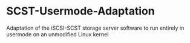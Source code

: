 # SCST-Usermode-Adaptation
Adaptation of the iSCSI-SCST storage server software to run entirely in usermode on an unmodified Linux kernel
